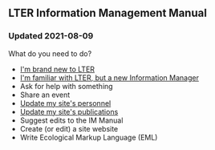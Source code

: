 ## LTER Information Management Manual
### Updated 2021-08-09

What do you need to do?

* [I'm brand new to LTER](http://lter.github.io/im-manual/new-to-lter)
* [I'm familiar with LTER, but a new Information Manager](http://lter.github.io/im-manual/new-to-im)
* Ask for help with something
* Share an event
* [Update my site's personnel](http://lter.github.io/im-manual/site-personnel)
* [Update my site's publications](https://github.io/im-manual/site-publications)
* Suggest edits to the IM Manual
* Create (or edit) a site website
* Write Ecological Markup Language (EML)
